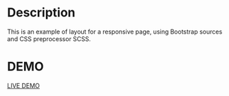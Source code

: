 # Description
This is an example of layout for a responsive page, using Bootstrap sources and CSS preprocessor SCSS.

# DEMO
[LIVE DEMO](https://nazarenkoyana.github.io/wpPug/dist/index.html)
